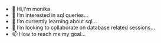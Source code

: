 - 👋 Hi,I'm monika
- 👀 I’m interested in  sql queries...
- 🌱 I’m currently learning about sql...
- 💞️ I’m looking to collaborate on database related sessions...
- 📫 How to reach me my goal...

<!---
Monika-1808/Monika-1808 is a ✨ special ✨ repository because its `README.md` (this file) appears on your GitHub profile.
You can click the Preview link to take a look at your changes.
--->
